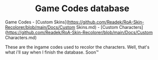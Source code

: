 <h1 align="center">Game Codes database</h1>

Game Codes - [Custom Skins](https://github.com/Readek/RoA-Skin-Recolorer/blob/main/Docs/Custom Skins.md) - [Custom Characters](https://github.com/Readek/RoA-Skin-Recolorer/blob/main/Docs/Custom Characters.md)

These are the ingame codes used to recolor the characters. Well, that's what i'll say when I finish the database. Soon™